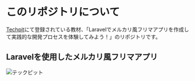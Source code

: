 # このリポジトリについて
<a href='https://www.techpit.jp/'>Techpit</a>にて登録されている教材、「Laravelでメルカリ風フリマアプリを作成して実践的な開発プロセスを体験してみよう！」のリポジトリです。

##  Laravelを使用したメルカリ風フリマアプリ
![テックピット](https://i.gyazo.com/7a10a89b165a815ce1189f575ae6f107.png)
